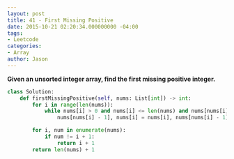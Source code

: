 ```yaml
---
layout: post
title: 41 - First Missing Positive
date: 2015-10-21 02:20:34.000000000 -04:00
tags:
- Leetcode
categories:
- Array
author: Jason
---
```

**Given an unsorted integer array, find the first missing positive integer.**

``` python
class Solution:
    def firstMissingPositive(self, nums: List[int]) -> int:
        for i in range(len(nums)):
            while nums[i] > 0 and nums[i] <= len(nums) and nums[nums[i] - 1] != nums[i]:
                nums[nums[i] - 1], nums[i] = nums[i], nums[nums[i] - 1]

        for i, num in enumerate(nums):
            if num != i + 1:
                return i + 1
        return len(nums) + 1
```
